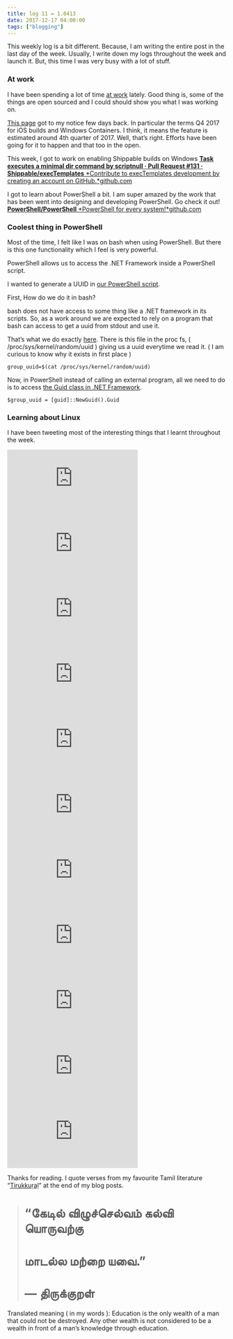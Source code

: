 ```yaml
---
title: log 11 = 1.0413
date: 2017-12-17 04:00:00
tags: ["blogging"]
---
```


This weekly log is a bit different. Because, I am writing the entire post in the last day of the week. Usually, I write down my logs throughout the week and launch it. But, this time I was very busy with a lot of stuff.

### At work

I have been spending a lot of time [at work](https://www.shippable.com/) lately. Good thing is, some of the things are open sourced and I could should show you what I was working on.

[This page](https://www.shippable.com/circleci-compare.html) got to my notice few days back. In particular the terms Q4 2017 for iOS builds and Windows Containers. I think, it means the feature is estimated around 4th quarter of 2017. Well, that’s right. Efforts have been going for it to happen and that too in the open.

This week, I got to work on enabling Shippable builds on Windows
[**Task executes a minimal dir command by scriptnull · Pull Request #131 · Shippable/execTemplates**
*Contribute to execTemplates development by creating an account on GitHub.*github.com](https://github.com/Shippable/execTemplates/pull/131)

I got to learn about PowerShell a bit. I am super amazed by the work that has been went into designing and developing PowerShell. Go check it out!
[**PowerShell/PowerShell**
*PowerShell for every system!*github.com](https://github.com/PowerShell/PowerShell)

### Coolest thing in PowerShell

Most of the time, I felt like I was on bash when using PowerShell. But there is this one functionality which I feel is very powerful.

PowerShell allows us to access the .NET Framework inside a PowerShell script.

I wanted to generate a UUID in [our PowerShell script](https://github.com/Shippable/execTemplates/pull/131/files#diff-83adc9a02f6213321116b3d9729ff8fbR6).

First, How do we do it in bash?

bash does not have access to some thing like a .NET framework in its scripts. So, as a work around we are expected to rely on a program that bash can access to get a uuid from stdout and use it.

That’s what we do exactly [here](https://github.com/Shippable/execTemplates/blob/master/Ubuntu_16.04/job/header.sh#L89). There is this file in the proc fs, ( /proc/sys/kernel/random/uuid ) giving us a uuid everytime we read it. ( I am curious to know why it exists in first place )

    group_uuid=$(cat /proc/sys/kernel/random/uuid)

Now, in PowerShell instead of calling an external program, all we need to do is to access [the Guid class in .NET Framework](https://msdn.microsoft.com/en-us/library/system.guid.newguid(v=vs.110).aspx).

    $group_uuid = [guid]::NewGuid().Guid

### Learning about Linux

I have been tweeting most of the interesting things that I learnt throughout the week.

<iframe src="https://medium.com/media/92ae93c041e2c11b45f608b3e2c4a622" frameborder=0></iframe>

<iframe src="https://medium.com/media/d16003a65a68b943f3ee00fd4bf82918" frameborder=0></iframe>

<iframe src="https://medium.com/media/fdeb9e5864193573659b6a67f64c8456" frameborder=0></iframe>

<iframe src="https://medium.com/media/afe93ad58880fd20ac2752a29ce0c1a6" frameborder=0></iframe>

<iframe src="https://medium.com/media/d8646c566f8a39081ce0f045d8aa10cd" frameborder=0></iframe>

<iframe src="https://medium.com/media/2aed0692bfe244631d62ad10b5d7cb44" frameborder=0></iframe>

<iframe src="https://medium.com/media/d72ac9687a29b60db356904023560b9e" frameborder=0></iframe>

<iframe src="https://medium.com/media/58643e190c4abed39b6d16945f4fbbb2" frameborder=0></iframe>

<iframe src="https://medium.com/media/593088cbe7ad93026d8586f705169a3c" frameborder=0></iframe>

<iframe src="https://medium.com/media/75e53284cc4050b8cf800c8de5782a10" frameborder=0></iframe>

<iframe src="https://medium.com/media/56ff8124a63d8ddcc545f50008f5bca2" frameborder=0></iframe>

Thanks for reading. I quote verses from my favourite Tamil literature “[Tirukkuṛaḷ](https://en.wikipedia.org/wiki/Tirukku%E1%B9%9Ba%E1%B8%B7)” at the end of my blog posts.
> # “கேடில் விழுச்செல்வம் கல்வி யொருவற்கு
> # மாடல்ல மற்றை யவை.”
> # — திருக்குறள்

Translated meaning ( in my words ): Education is the only wealth of a man that could not be destroyed. Any other wealth is not considered to be a wealth in front of a man’s knowledge through education.
